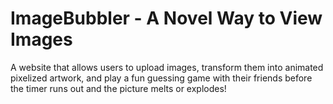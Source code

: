 # ImageBubbler - A Novel Way to View Images

A website that allows users to upload images, transform them into animated pixelized artwork, and play a fun guessing game with their friends before the timer runs out and the picture melts or explodes! 
